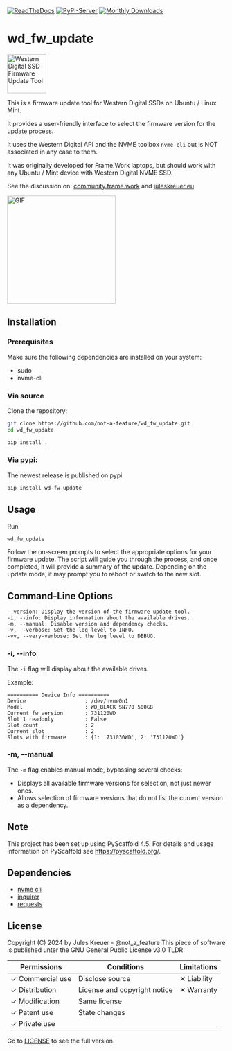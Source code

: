 [![ReadTheDocs](https://readthedocs.org/projects/wd_fw_update/badge/?version=latest)](https://wd-fw-update.readthedocs.io/en/stable/)
[![PyPI-Server](https://img.shields.io/pypi/v/wd_fw_update.svg)](https://pypi.org/project/wd_fw_update/)
[![Monthly Downloads](https://pepy.tech/badge/wd_fw_update/month)](https://pepy.tech/project/wd_fw_update)

# wd_fw_update
<img alt="Western Digital SSD Firmware Update Tool" src=https://github.com/not-a-feature/wd_fw_update/raw/main/logo.png height=90>

This is a firmware update tool for Western Digital SSDs on Ubuntu / Linux Mint.

It provides a user-friendly interface to select the firmware version for the update process.

It uses the Western Digital API and the NVME toolbox `nvme-cli` but is NOT associated in any case to them.

It was originally developed for Frame.Work laptops, but should work with any Ubuntu / Mint device with Western Digital NVME SSD.

See the discussion on: [community.frame.work](https://community.frame.work/t/western-digital-drive-update-guide-without-windows-wd-dashboard/20616) and [juleskreuer.eu](https://juleskreuer.eu/western-digital-firmware-update/)

<img alt="GIF" src=https://github.com/not-a-feature/wd_fw_update/raw/main/gif.gif height=250>

## Installation
### Prerequisites

Make sure the following dependencies are installed on your system:
- sudo
- nvme-cli

### Via source

Clone the repository:

```bash
git clone https://github.com/not-a-feature/wd_fw_update.git
cd wd_fw_update

pip install .
```

### Via pypi:
The newest release is published on pypi.

```bash
pip install wd-fw-update
```


## Usage

Run

```bash
wd_fw_update
```

Follow the on-screen prompts to select the appropriate options for your firmware update.
The script will guide you through the process, and once completed, it will provide a summary of the update.
Depending on the update mode, it may prompt you to reboot or switch to the new slot.


## Command-Line Options

    --version: Display the version of the firmware update tool.
    -i, --info: Display information about the available drives.
    -m, --manual: Disable version and dependency checks.
    -v, --verbose: Set the log level to INFO.
    -vv, --very-verbose: Set the log level to DEBUG.

### -i, --info
The `-i` flag will display about the available drives.

Example:

```
========== Device Info ==========
Device                   : /dev/nvme0n1
Model                    : WD_BLACK SN770 500GB
Current fw version       : 731120WD
Slot 1 readonly          : False
Slot count               : 2
Current slot             : 2
Slots with firmware      : {1: '731030WD', 2: '731120WD'}

```

### -m, --manual
The `-m` flag enables manual mode, bypassing several checks:
- Displays all available firmware versions for selection, not just newer ones.
- Allows selection of firmware versions that do not list the current version as a dependency.



## Note

This project has been set up using PyScaffold 4.5. For details and usage
information on PyScaffold see https://pyscaffold.org/.

## Dependencies
- [nvme cli](https://github.com/linux-nvme/nvme-cli)
- [inquirer](https://pypi.org/project/inquirer/)
- [requests](https://pypi.org/project/requests/)

## License
Copyright (C) 2024 by Jules Kreuer - @not_a_feature
This piece of software is published unter the GNU General Public License v3.0
TLDR:

 | Permissions      | Conditions                   | Limitations |
 | ---------------- | ---------------------------- | ----------- |
 | ✓ Commercial use | Disclose source              | ✕ Liability |
 | ✓ Distribution   | License and copyright notice | ✕ Warranty  |
 | ✓ Modification   | Same license                 |             |
 | ✓ Patent use     | State changes                |             |
 | ✓ Private use    |                              |             |

Go to [LICENSE](https://github.com/not-a-feature/wd_fw_update/blob/main/LICENSE) to see the full version.
